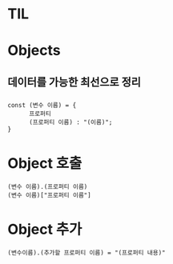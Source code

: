 # TIL

# Objects

## 데이터를 가능한 최선으로 정리

###

```
const (변수 이름) = {
      프로퍼티
      (프로퍼티 이름) : "(이름)";
}
```

# Object 호출

```
(변수 이름).(프로퍼티 이름)
(변수 이름)["프로퍼티 이름"]
```

# Object 추가

```
(변수이름).(추가할 프로퍼티 이름) = "(프로퍼티 내용)"
```
